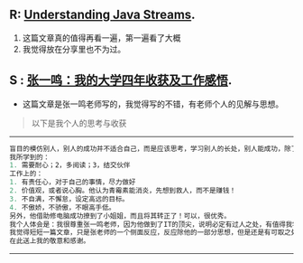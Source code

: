

## R: [Understanding Java Streams](https://medium.com/swlh/understanding-java-streams-e0f2df12441f). 
1. 这篇文章真的值得再看一遍，第一遍看了大概
2. 我觉得放在分享里也不为过。

## S : [张一鸣：我的大学四年收获及工作感悟](https://mp.weixin.qq.com/s/qAovoRFNkMeMNS-4pZ0fLg). 
+ 这篇文章是张一鸣老师写的，我觉得写的不错，有老师个人的见解与思想。  
> 以下是我个人的思考与收获  
---
```javascript
盲目的模仿别人，别人的成功并不适合自己，而是应该思考，学习别人的长处，别人能成功，除了这些长处之外，还有其他的因素。  
我所学到的：  
1. 需要耐心；2，多阅读；3，结交伙伴  
工作上的：
1. 有责任心，对于自己的事情，尽力做好
2. 价值观，或者说心胸。他认为青霉素能消炎，先想到救人，而不是赚钱！
3. 不自满，不懈怠，设定高远的目标。
4. 不傲娇，不骄傲，不眼高手低。  
另外，他借助修电脑成功撩到了小姐姐，而且将其转正了！可以，很优秀。  
我个人体会是：我很尊重张一鸣老师，因为他做到了IT的顶尖，说明必定有过人之处，有值得我学习之处正如他尊敬Elon Mask。  
我觉得短短一篇文章，只是张老师的一个侧面反应，反应除他的一部分思想，但是还是有可取之处。  
在此送上我的敬意和感谢。
```
---
